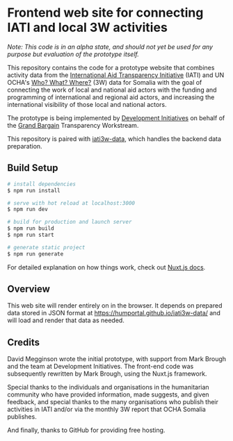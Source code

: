 Frontend web site for connecting IATI and local 3W activities
=============================================================

_*Note:* This code is in an alpha state, and should not yet be used for any
purpose but evaluation of the prototype itself._

This repository contains the code for a prototype website that
combines activity data from the [International Aid Transparency
Initiative](https://iatistandard.org) (IATI) and UN OCHA's [Who? What?
Where?](https://data.humdata.org/dataset/somalia-operational-presence)
(3W) data for Somalia with the goal of connecting the work of local
and national aid actors with the funding and programming of
international and regional aid actors, and increasing the
international visibility of those local and national actors.

The prototype is being implemented by [Development
Initiatives](https://www.devinit.org/) on behalf of the [Grand
Bargain](https://interagencystandingcommittee.org/grand-bargain)
Transparency Workstream.

This repository is paired with
[iati3w-data](https://github.com/davidmegginson/iati3w-data), which
handles the backend data preparation.

## Build Setup

``` bash
# install dependencies
$ npm run install

# serve with hot reload at localhost:3000
$ npm run dev

# build for production and launch server
$ npm run build
$ npm run start

# generate static project
$ npm run generate
```

For detailed explanation on how things work, check out [Nuxt.js docs](https://nuxtjs.org).


## Overview

This web site will render entirely on in the browser. It depends on
prepared data stored in JSON format at
https://humportal.github.io/iati3w-data/ and will load and render
that data as needed.

## Credits

David Megginson wrote the initial prototype, with support from Mark
Brough and the team at Development Initiatives. The front-end code
was subsequently rewritten by Mark Brough, using the Nuxt.js
framework.

Special thanks to the individuals and organisations in the humanitarian
community who have provided information, made suggests, and given
feedback, and special thanks to the many organisations who publish
their activities in IATI and/or via the monthly 3W report that OCHA
Somalia publishes.

And finally, thanks to GitHub for providing free hosting.
